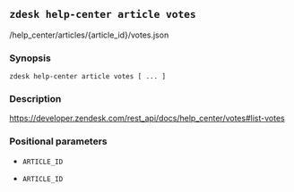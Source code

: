 ## `zdesk help-center article votes`

/help_center/articles/{article_id}/votes.json

### Synopsis

    zdesk help-center article votes [ ... ]

### Description

https://developer.zendesk.com/rest_api/docs/help_center/votes#list-votes

### Positional parameters

* `ARTICLE_ID`

* `ARTICLE_ID`

